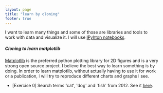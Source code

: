 ```yaml
---
layout: page
title: "learn by cloning"
footer: true
---
```

I want to learn many things and some of those are libraries and tools to work
with data and visualize it. I will use <a href='http://ipython.org/notebook.html' target='_blank'>IPyhton notebooks</a>.

##### Cloning to learn matplotlib
<a href='http://matplotlib.org' target='_blank'>Matplotlib</a> is the preferred python plotting library for
2D figures and is a very strong open source project. I believe the best way to
learn something is by doing. In order to learn matplotlib, without actually
having to use it for work or a publication, I will try to reproduce different
charts and graphs I see.

 * [Exercise 0] Search terms 'cat', 'dog' and 'fish' from 2012. See it
<a href='http://nbviewer.ipython.org/7076810/learning_cloning_matplotlib_0.ipynb' target='_blank'>here</a>.
